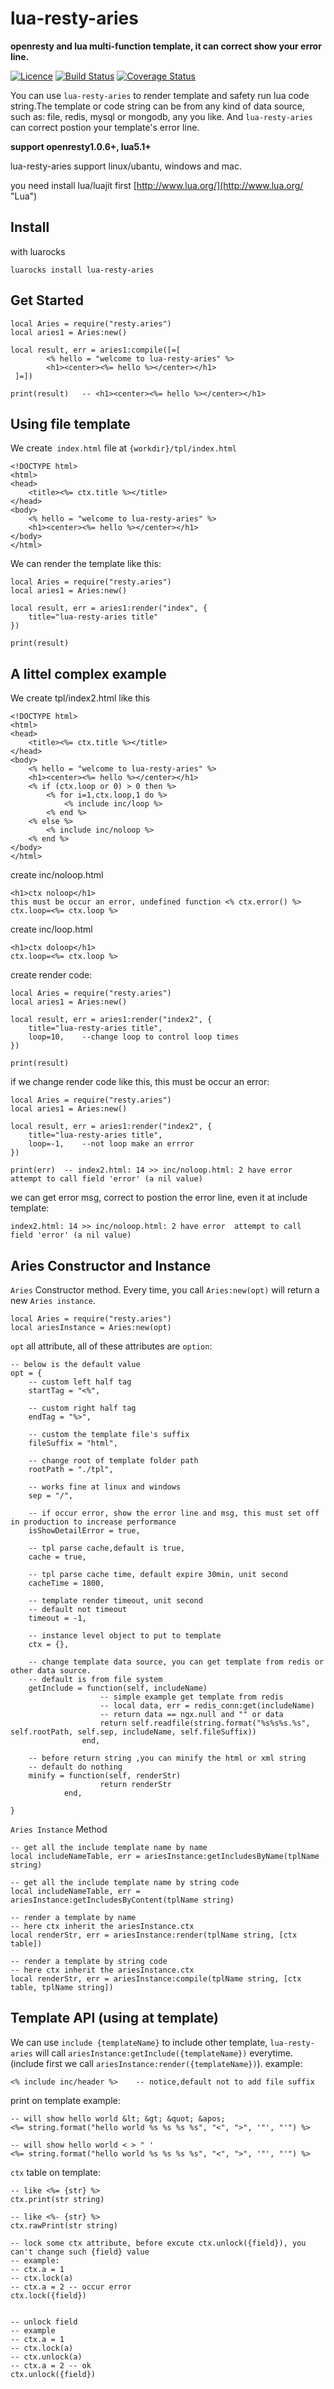 
# lua-resty-aries 

**openresty and lua multi-function template, it can correct show your error line.**

[![Licence](http://img.shields.io/badge/Licence-MIT-brightgreen.svg)](LICENSE)
[![Build Status](https://travis-ci.org/DoubleSpout/lua-resty-aries.svg?branch=master)](https://travis-ci.org/DoubleSpout/lua-resty-aries)
[![Coverage Status](https://coveralls.io/repos/github/DoubleSpout/lua-resty-aries/badge.svg)](https://coveralls.io/github/DoubleSpout/lua-resty-aries)

You can use `lua-resty-aries` to render template and safety run lua code string.The template or code string can be from any kind of data source, such as: file, redis, mysql or mongodb, any you like. And `lua-resty-aries` can correct postion your template's error line.

**support openresty1.0.6+, lua5.1+**

lua-resty-aries support linux/ubantu, windows and mac.

you need install lua/luajit first [http://www.lua.org/](http://www.lua.org/ "Lua")

## Install

with luarocks

	luarocks install lua-resty-aries

## Get Started

	local Aries = require("resty.aries")
    local aries1 = Aries:new()

    local result, err = aries1:compile([=[ 
			<% hello = "welcome to lua-resty-aries" %>
			<h1><center><%= hello %></center></h1>
	 ]=])

    print(result)	-- <h1><center><%= hello %></center></h1>
	   
## Using file template

We create` index.html` file at `{workdir}/tpl/index.html`

	<!DOCTYPE html>
	<html>
	<head>
		<title><%= ctx.title %></title>
	</head>
	<body>
		<% hello = "welcome to lua-resty-aries" %>
		<h1><center><%= hello %></center></h1>
	</body>
	</html>

We can render the template like this:

	local Aries = require("resty.aries")
    local aries1 = Aries:new()

    local result, err = aries1:render("index", {
		title="lua-resty-aries title"
	})

    print(result)

## A littel complex example

We create tpl/index2.html like this

	<!DOCTYPE html>
	<html>
	<head>
		<title><%= ctx.title %></title>
	</head>
	<body>
		<% hello = "welcome to lua-resty-aries" %>
		<h1><center><%= hello %></center></h1>
		<% if (ctx.loop or 0) > 0 then %>
			<% for i=1,ctx.loop,1 do %>
				<% include inc/loop %>
			<% end %>
		<% else %>
			<% include inc/noloop %>
		<% end %>
	</body>
	</html>

create inc/noloop.html

	<h1>ctx noloop</h1>
	this must be occur an error, undefined function <% ctx.error() %>
	ctx.loop=<%= ctx.loop %>

create inc/loop.html

	<h1>ctx doloop</h1>
	ctx.loop=<%= ctx.loop %>

create render code:

	local Aries = require("resty.aries")
    local aries1 = Aries:new()

    local result, err = aries1:render("index2", {
		title="lua-resty-aries title",
        loop=10,	--change loop to control loop times
	})

    print(result)

if we change render code like this, this must be occur an error:

	local Aries = require("resty.aries")
    local aries1 = Aries:new()

    local result, err = aries1:render("index2", {
		title="lua-resty-aries title",
        loop=-1,	--not loop make an errror
	})

    print(err)	-- index2.html: 14 >> inc/noloop.html: 2 have error  attempt to call field 'error' (a nil value)

we can get error msg, correct to postion the error line, even it at include template:

	index2.html: 14 >> inc/noloop.html: 2 have error  attempt to call field 'error' (a nil value)

## Aries Constructor and Instance
   
`Aries` Constructor method. Every time, you call `Aries:new(opt)` will return a new `Aries instance`.

	local Aries = require("resty.aries")
	local ariesInstance = Aries:new(opt)

`opt` all attribute, all of these attributes are `option`:

	-- below is the default value
	opt = {
		-- custom left half tag
		startTag = "<%",

		-- custom right half tag
		endTag = "%>",

		-- custom the template file's suffix 
		fileSuffix = "html",

		-- change root of template folder path
		rootPath = "./tpl",

		-- works fine at linux and windows
		sep = "/",

		-- if occur error, show the error line and msg, this must set off in production to increase performance
		isShowDetailError = true,  

		-- tpl parse cache,default is true, 
		cache = true,

		-- tpl parse cache time, default expire 30min, unit second
		cacheTime = 1800,

		-- template render timeout, unit second
		-- default not timeout
		timeout = -1,

		-- instance level object to put to template
		ctx = {},

		-- change template data source, you can get template from redis or other data source.
		-- default is from file system
		getInclude = function(self, includeName)
						-- simple example get template from redis
						-- local data, err = redis_conn:get(includeName)
						-- return data == ngx.null and "" or data
						return self.readfile(string.format("%s%s%s.%s", self.rootPath, self.sep, includeName, self.fileSuffix))
					end,

		-- before return string ,you can minify the html or xml string
		-- default do nothing
		minify = function(self, renderStr)
						return renderStr
				end,

	}

`Aries Instance` Method

	-- get all the include template name by name
	local includeNameTable, err = ariesInstance:getIncludesByName(tplName string)

	-- get all the include template name by string code
	local includeNameTable, err = ariesInstance:getIncludesByContent(tplName string)

	-- render a template by name
	-- here ctx inherit the ariesInstance.ctx
	local renderStr, err = ariesInstance:render(tplName string, [ctx table])

	-- render a template by string code
	-- here ctx inherit the ariesInstance.ctx
	local renderStr, err = ariesInstance:compile(tplName string, [ctx table, tplName string])


	
## Template API (using at template)
	
We can use `include {templateName}` to include other template, `lua-resty-aries` will call `ariesInstance:getInclude({templateName})` everytime.(include first we call `ariesInstance:render({templateName})`). example:

	<% include inc/header %>	-- notice,default not to add file suffix

print on template example:
	
	-- will show hello world &lt; &gt; &quot; &apos;
	<%= string.format("hello world %s %s %s %s", "<", ">", '"', "'") %>
	
	-- will show hello world < > " '
	<%= string.format("hello world %s %s %s %s", "<", ">", '"', "'") %>

`ctx` table on template:

	-- like <%= {str} %>
	ctx.print(str string)

 	-- like <%- {str} %> 
	ctx.rawPrint(str string)

	-- lock some ctx attribute, before excute ctx.unlock({field}), you can't change such {field} value
	-- example:
	-- ctx.a = 1
	-- ctx.lock(a)
	-- ctx.a = 2 -- occur error
	ctx.lock({field})


	-- unlock field
	-- example
	-- ctx.a = 1
	-- ctx.lock(a)
	-- ctx.unlock(a)
	-- ctx.a = 2 -- ok
	ctx.unlock({field})
	
